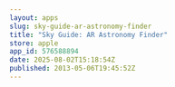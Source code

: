 ```yaml
---
layout: apps
slug: sky-guide-ar-astronomy-finder
title: "Sky Guide: AR Astronomy Finder"
store: apple
app_id: 576588894
date: 2025-08-02T15:18:54Z
published: 2013-05-06T19:45:52Z
---
```

